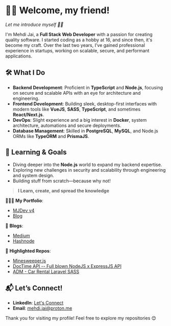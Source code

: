 # 👨‍💻 Welcome, my friend!

_Let me introduce myself 🙋‍♂️_

I'm Mehdi Jai, a **Full Stack Web Developer** with a passion for creating quality software. I started coding as a hobby at 16, and since then, it's become my craft. Over the last two years, I’ve gained professional experience in startups, working on scalable, secure, and performant applications.  

## 🛠 What I Do  
- **Backend Development**: Proficient in **TypeScript** and **Node.js**, focusing on secure and scalable APIs with an eye for architecture and engineering.  
- **Frontend Development**: Building sleek, desktop-first interfaces with modern tools like **VueJS**, **SASS**, **TypeScript**, and sometimes **React/Next.js**.  
- **DevOps**: Slight experience and a big interest in **Docker**, system architecture, automations and secure deployments.  
- **Database Management**: Skilled in **PostgreSQL**, **MySQL**, and Node.js ORMs like **TypeORM** and **PrismaJS**.  

## 🌱 Learning & Goals  
- Diving deeper into the **Node.js** world to expand my backend expertise.  
- Exploring new challenges in security and scalability through engineering and system design.  
- Building stuff from scratch—because why not!

> **I Learn, create, and spread the knowledge**

👨🏽‍💻 **My Portfolio**:  
- [MJDev v4](https://mehdijai.com)
- [Blog](https://mehdijai.com/blog)

📰 **Blogs**:  
- [Medium](https://medium.com/@mehdi.jai)  
- [Hashnode](https://mehdijai.hashnode.dev)

💼 **Highlighted Repos**:  
- [Minesweeper.js](https://github.com/mehdijai/minesweeper.js)
- [DocTime API -- Full blown NodeJS x ExpressJS API](https://github.com/mehdijai/doctime-api)
- [ADM - Car Rental Laravel SASS](https://github.com/mehdijai/adm)

## 📬 Let’s Connect!  
- **LinkedIn**: [Let's Connect](https://linkedin.com/in/mehdijai)  
- **Email**: [mehdi.jai@proton.me](mailto:mehdi.jai@proton.me)  

Thank you for visiting my profile! Feel free to explore my repositories 😊  

